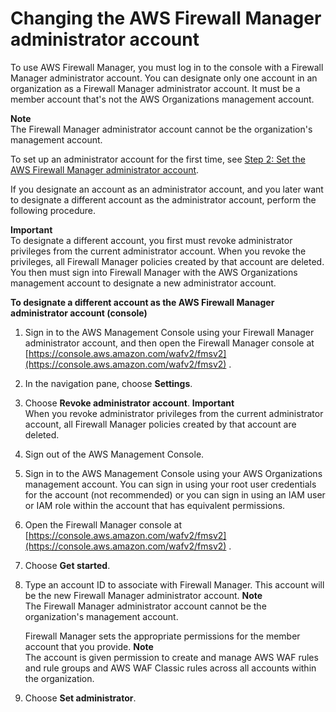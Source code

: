# Changing the AWS Firewall Manager administrator account<a name="fms-change-administrator"></a>

To use AWS Firewall Manager, you must log in to the console with a Firewall Manager administrator account\. You can designate only one account in an organization as a Firewall Manager administrator account\. It must be a member account that's not the AWS Organizations management account\. 

**Note**  
The Firewall Manager administrator account cannot be the organization's management account\.

To set up an administrator account for the first time, see [Step 2: Set the AWS Firewall Manager administrator account](enable-integration.md)\. 

If you designate an account as an administrator account, and you later want to designate a different account as the administrator account, perform the following procedure\. 

**Important**  
To designate a different account, you first must revoke administrator privileges from the current administrator account\. When you revoke the privileges, all Firewall Manager policies created by that account are deleted\. You then must sign into Firewall Manager with the AWS Organizations management account to designate a new administrator account\. <a name="fms-change-administrator-procedure"></a>

**To designate a different account as the AWS Firewall Manager administrator account \(console\)**

1. Sign in to the AWS Management Console using your Firewall Manager administrator account, and then open the Firewall Manager console at [https://console.aws.amazon.com/wafv2/fmsv2](https://console.aws.amazon.com/wafv2/fmsv2) \. 

1. In the navigation pane, choose **Settings**\.

1. Choose **Revoke administrator account**\.
**Important**  
When you revoke administrator privileges from the current administrator account, all Firewall Manager policies created by that account are deleted\.

1. Sign out of the AWS Management Console\.

1. Sign in to the AWS Management Console using your AWS Organizations management account\. You can sign in using your root user credentials for the account \(not recommended\) or you can sign in using an IAM user or IAM role within the account that has equivalent permissions\.

1. Open the Firewall Manager console at [https://console.aws.amazon.com/wafv2/fmsv2](https://console.aws.amazon.com/wafv2/fmsv2) \. 

1. Choose **Get started**\.

1. Type an account ID to associate with Firewall Manager\. This account will be the new Firewall Manager administrator account\. 
**Note**  
The Firewall Manager administrator account cannot be the organization's management account\.

   Firewall Manager sets the appropriate permissions for the member account that you provide\. 
**Note**  
The account is given permission to create and manage AWS WAF rules and rule groups and AWS WAF Classic rules across all accounts within the organization\.

1. Choose **Set administrator**\.